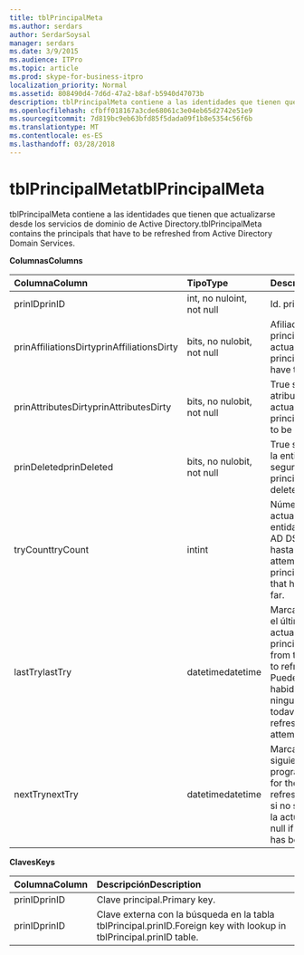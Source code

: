 ```yaml
---
title: tblPrincipalMeta
ms.author: serdars
author: SerdarSoysal
manager: serdars
ms.date: 3/9/2015
ms.audience: ITPro
ms.topic: article
ms.prod: skype-for-business-itpro
localization_priority: Normal
ms.assetid: 808490d4-7d6d-47a2-b8af-b5940d47073b
description: tblPrincipalMeta contiene a las identidades que tienen que actualizarse desde los servicios de dominio de Active Directory.
ms.openlocfilehash: cfbff018167a3cde68061c3e04eb65d2742e51e9
ms.sourcegitcommit: 7d819bc9eb63bfd85f5dada09f1b8e5354c56f6b
ms.translationtype: MT
ms.contentlocale: es-ES
ms.lasthandoff: 03/28/2018
---
```

# <a name="tblprincipalmeta"></a><span data-ttu-id="fbbf1-103">tblPrincipalMeta</span><span class="sxs-lookup"><span data-stu-id="fbbf1-103">tblPrincipalMeta</span></span>
 
<span data-ttu-id="fbbf1-104">tblPrincipalMeta contiene a las identidades que tienen que actualizarse desde los servicios de dominio de Active Directory.</span><span class="sxs-lookup"><span data-stu-id="fbbf1-104">tblPrincipalMeta contains the principals that have to be refreshed from Active Directory Domain Services.</span></span>
  
<span data-ttu-id="fbbf1-105">**Columnas**</span><span class="sxs-lookup"><span data-stu-id="fbbf1-105">**Columns**</span></span>

|<span data-ttu-id="fbbf1-106">**Columna**</span><span class="sxs-lookup"><span data-stu-id="fbbf1-106">**Column**</span></span>|<span data-ttu-id="fbbf1-107">**Tipo**</span><span class="sxs-lookup"><span data-stu-id="fbbf1-107">**Type**</span></span>|<span data-ttu-id="fbbf1-108">**Descripción**</span><span class="sxs-lookup"><span data-stu-id="fbbf1-108">**Description**</span></span>|
|:-----|:-----|:-----|
|<span data-ttu-id="fbbf1-109">prinID</span><span class="sxs-lookup"><span data-stu-id="fbbf1-109">prinID</span></span>  <br/> |<span data-ttu-id="fbbf1-110">int, no nulo</span><span class="sxs-lookup"><span data-stu-id="fbbf1-110">int, not null</span></span>  <br/> |<span data-ttu-id="fbbf1-111">Id. principal</span><span class="sxs-lookup"><span data-stu-id="fbbf1-111">Principal ID.</span></span>  <br/> |
|<span data-ttu-id="fbbf1-112">prinAffiliationsDirty</span><span class="sxs-lookup"><span data-stu-id="fbbf1-112">prinAffiliationsDirty</span></span>  <br/> |<span data-ttu-id="fbbf1-113">bits, no nulo</span><span class="sxs-lookup"><span data-stu-id="fbbf1-113">bit, not null</span></span>  <br/> |<span data-ttu-id="fbbf1-114">Afiliaciones True si principal tienen que actualizarse.</span><span class="sxs-lookup"><span data-stu-id="fbbf1-114">True if principal affiliations have to be refreshed.</span></span>  <br/> |
|<span data-ttu-id="fbbf1-115">prinAttributesDirty</span><span class="sxs-lookup"><span data-stu-id="fbbf1-115">prinAttributesDirty</span></span>  <br/> |<span data-ttu-id="fbbf1-116">bits, no nulo</span><span class="sxs-lookup"><span data-stu-id="fbbf1-116">bit, not null</span></span>  <br/> |<span data-ttu-id="fbbf1-117">True si principales atributos deben actualizarse.</span><span class="sxs-lookup"><span data-stu-id="fbbf1-117">True if principal attributes have to be refreshed.</span></span>  <br/> |
|<span data-ttu-id="fbbf1-118">prinDeleted</span><span class="sxs-lookup"><span data-stu-id="fbbf1-118">prinDeleted</span></span>  <br/> |<span data-ttu-id="fbbf1-119">bits, no nulo</span><span class="sxs-lookup"><span data-stu-id="fbbf1-119">bit, not null</span></span>  <br/> |<span data-ttu-id="fbbf1-120">True si se ha eliminado la entidad de seguridad.</span><span class="sxs-lookup"><span data-stu-id="fbbf1-120">True if the principal has been deleted.</span></span>  <br/> |
|<span data-ttu-id="fbbf1-121">tryCount</span><span class="sxs-lookup"><span data-stu-id="fbbf1-121">tryCount</span></span>  <br/> |<span data-ttu-id="fbbf1-122">int</span><span class="sxs-lookup"><span data-stu-id="fbbf1-122">int</span></span>  <br/> |<span data-ttu-id="fbbf1-123">Número de intentos de actualización de la entidad de seguridad de AD DS que ha ocurrido hasta ahora.</span><span class="sxs-lookup"><span data-stu-id="fbbf1-123">Number of attempts to refresh the principal from AD DS that have happened so far.</span></span>  <br/> |
|<span data-ttu-id="fbbf1-124">lastTry</span><span class="sxs-lookup"><span data-stu-id="fbbf1-124">lastTry</span></span>  <br/> |<span data-ttu-id="fbbf1-125">datetime</span><span class="sxs-lookup"><span data-stu-id="fbbf1-125">datetime</span></span>  <br/> |<span data-ttu-id="fbbf1-126">Marca de tiempo desde el último intento de actualizar al principal.</span><span class="sxs-lookup"><span data-stu-id="fbbf1-126">Time stamp from the latest attempt to refresh the principal.</span></span> <span data-ttu-id="fbbf1-127">Puede ser null si no ha habido intentos de ninguna actualización todavía.</span><span class="sxs-lookup"><span data-stu-id="fbbf1-127">Can be null if no refresh has been attempted yet.</span></span>  <br/> |
|<span data-ttu-id="fbbf1-128">nextTry</span><span class="sxs-lookup"><span data-stu-id="fbbf1-128">nextTry</span></span>  <br/> |<span data-ttu-id="fbbf1-129">datetime</span><span class="sxs-lookup"><span data-stu-id="fbbf1-129">datetime</span></span>  <br/> |<span data-ttu-id="fbbf1-130">Marca de tiempo para la siguiente actualización programada.</span><span class="sxs-lookup"><span data-stu-id="fbbf1-130">Time stamp for the next scheduled refresh.</span></span> <span data-ttu-id="fbbf1-131">Puede ser null si no se ha programado la actualización.</span><span class="sxs-lookup"><span data-stu-id="fbbf1-131">Can be null if no further refresh has been scheduled.</span></span>  <br/> |
   
<span data-ttu-id="fbbf1-132">**Claves**</span><span class="sxs-lookup"><span data-stu-id="fbbf1-132">**Keys**</span></span>

|<span data-ttu-id="fbbf1-133">**Columna**</span><span class="sxs-lookup"><span data-stu-id="fbbf1-133">**Column**</span></span>|<span data-ttu-id="fbbf1-134">**Descripción**</span><span class="sxs-lookup"><span data-stu-id="fbbf1-134">**Description**</span></span>|
|:-----|:-----|
|<span data-ttu-id="fbbf1-135">prinID</span><span class="sxs-lookup"><span data-stu-id="fbbf1-135">prinID</span></span>  <br/> |<span data-ttu-id="fbbf1-136">Clave principal.</span><span class="sxs-lookup"><span data-stu-id="fbbf1-136">Primary key.</span></span>  <br/> |
|<span data-ttu-id="fbbf1-137">prinID</span><span class="sxs-lookup"><span data-stu-id="fbbf1-137">prinID</span></span>  <br/> |<span data-ttu-id="fbbf1-138">Clave externa con la búsqueda en la tabla tblPrincipal.prinID.</span><span class="sxs-lookup"><span data-stu-id="fbbf1-138">Foreign key with lookup in tblPrincipal.prinID table.</span></span>  <br/> |
   


